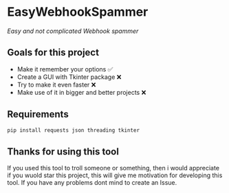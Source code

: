 # EasyWebhookSpammer
*Easy and not complicated Webhook spammer*

## Goals for this project
* Make it remember your options ✅
* Create a GUI with Tkinter package ❌
* Try to make it even faster ❌
* Make use of it in bigger and better projects ❌

## Requirements
```sh
pip install requests json threading tkinter
```
## Thanks for using this tool
If you used this tool to troll someone or something, then i would appreciate if you wuold star this project,
this will give me motivation for developing this tool.
If you have any problems dont mind to create an Issue.
